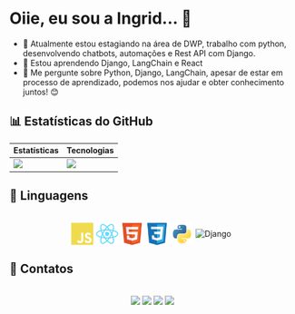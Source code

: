 # Oiie, eu sou a Ingrid... 👋

- 🔭 Atualmente estou estagiando na área de DWP, trabalho com python, desenvolvendo chatbots, automações e Rest API com Django.
- 🌱 Estou aprendendo Django, LangChain e React
- 💬 Me pergunte sobre Python, Django, LangChain, apesar de estar em processo de aprendizado, podemos nos ajudar e obter conhecimento juntos! 😊

## 📊 Estatísticas do GitHub

<div align="center">
  
| Estatísticas | Tecnologias |
|-------------|------------|
| <img height="200" src="https://github-readme-stats.vercel.app/api?username=Ingridexx&show_icons=true&theme=tokyonight&include_all_commits=true&locale=pt-br" /> | <img height="200" src="https://github-readme-stats.vercel.app/api/top-langs/?username=Ingridexx&theme=tokyonight&layout=compact&custom_title=Tecnologias&langs_count=9" /> |

</div>


## 🤖 Linguagens 

<div align="center"><br>
  <img align="center" alt="Js" height="40" width="40" src="https://raw.githubusercontent.com/devicons/devicon/master/icons/javascript/javascript-plain.svg">
  <img align="center" alt="React" height="40" width="40" src="https://raw.githubusercontent.com/devicons/devicon/master/icons/react/react-original.svg">
  <img align="center" alt="HTML" height="40" width="40" src="https://raw.githubusercontent.com/devicons/devicon/master/icons/html5/html5-original.svg">
  <img align="center" alt="CSS" height="40" width="40" src="https://raw.githubusercontent.com/devicons/devicon/master/icons/css3/css3-original.svg">
  <img align="center" alt="Python" height="40" width="40" src="https://raw.githubusercontent.com/devicons/devicon/master/icons/python/python-original.svg">
  <img align="center" style="padding-right:5px;" alt="Django" height="70" width="70" src="https://cdn.jsdelivr.net/gh/devicons/devicon/icons/django/django-plain-wordmark.svg">
</div>

## 📲 Contatos 
<div align=center><br>
  <a height="50" href="https://instagram.com/iingridvii" target="_blank"><img src="https://img.shields.io/badge/-Instagram-%23E4405F?style=for-the-badge&logo=instagram&logoColor=white" target="_blank"></a>
 	<a height="50" href="https://www.twitch.tv/monatriz" target="_blank"><img src="https://img.shields.io/badge/Twitch-9146FF?style=for-the-badge&logo=twitch&logoColor=white" target="_blank"></a>
  <a height="50" href = "mailto:ingridsvidal13@gmail.com"><img src="https://img.shields.io/badge/-Gmail-%23333?style=for-the-badge&logo=gmail&logoColor=white" target="_blank"></a>
  <a height="50" href="https://www.linkedin.com/in/ingrid-Vidal-b757a6214" target="_blank"><img src="https://img.shields.io/badge/-LinkedIn-%230077B5?style=for-the-badge&logo=linkedin&logoColor=white" target="_blank">    </a> 
  
</div>
